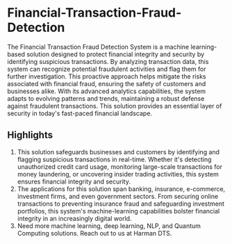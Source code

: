 # Financial-Transaction-Fraud-Detection
The Financial Transaction Fraud Detection System is a machine learning-based solution designed to protect financial integrity and security by identifying suspicious transactions. By analyzing transaction data, this system can recognize potential fraudulent activities and flag them for further investigation. This proactive approach helps mitigate the risks associated with financial fraud, ensuring the safety of customers and businesses alike. With its advanced analytics capabilities, the system adapts to evolving patterns and trends, maintaining a robust defense against fraudulent transactions. This solution provides an essential layer of security in today's fast-paced financial landscape.

## Highlights
1. This solution safeguards businesses and customers by identifying and flagging suspicious transactions in real-time. Whether it's detecting unauthorized credit card usage, monitoring large-scale transactions for money laundering, or uncovering insider trading activities, this system ensures financial integrity and security.
2. The applications for this solution span banking, insurance, e-commerce, investment firms, and even government sectors. From securing online transactions to preventing insurance fraud and safeguarding investment portfolios, this system's machine-learning capabilities bolster financial integrity in an increasingly digital world.
3. Need more machine learning, deep learning, NLP, and Quantum Computing solutions. Reach out to us at Harman DTS.
